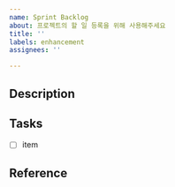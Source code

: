 ```yaml
---
name: Sprint Backlog
about: 프로젝트의 할 일 등록을 위해 사용해주세요
title: ''
labels: enhancement
assignees: ''

---
```


## Description

## Tasks

- [ ] item

## Reference
